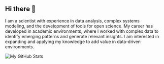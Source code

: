 ## Hi there 👋

I am a scientist with experience in data analysis, complex systems modeling, and the development of tools for open science. My career has developed in academic environments, where I worked with complex data to identify emerging patterns and generate relevant insights. I am interested in expanding and applying my knowledge to add value in data-driven environments.

![My GitHub Stats](https://github-readme-stats.vercel.app/api?username=danielvartan&rank_icon=github&show_icons=true&theme=transparent)

<!--
**danielvartan/danielvartan** is a ✨ _special_ ✨ repository because its `README.md` (this file) appears on your GitHub profile.

Here are some ideas to get you started:

- 🔭 I’m currently working on ...
- 🌱 I’m currently learning ...
- 👯 I’m looking to collaborate on ...
- 🤔 I’m looking for help with ...
- 💬 Ask me about ...
- 📫 How to reach me: ...
- 😄 Pronouns: ...
- ⚡ Fun fact: ...
-->
